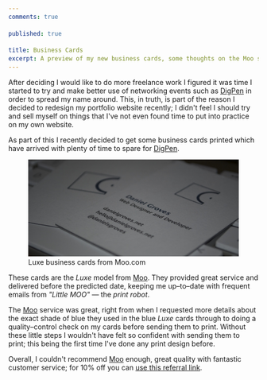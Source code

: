 ```yaml
---
comments: true

published: true

title: Business Cards
excerpt: A preview of my new business cards, some thoughts on the Moo service, and 10% off
---
```


After deciding I would like to do more freelance work I figured it was time I started to try and make better use of networking events such as [DigPen][1] in order to spread my name around. This, in truth, is part of the reason I decided to redesign my portfolio website recently; I didn't feel I should try and sell myself on things that I've not even found time to put into practice on my own website. 

As part of this I recently decided to get some business cards printed which have arrived with plenty of time to spare for [DigPen][1]. 

<figure>
  <img src="/assets/development/2013-03-20-business-cards/cards.jpg" alt="Luxe business cards from Moo.com" />
  <figcaption>
    Luxe business cards from Moo.com
  </figcaption>
</figure>

These cards are the *Luxe* model from [Moo][2]. They provided great service and delivered before the predicted date, keeping me up–to–date with frequent emails from *"Little MOO"* — the *print robot*. 

The [Moo][2] service was great, right from when I requested more details about the exact shade of blue they used in the blue *Luxe* cards through to doing a quality–control check on my cards before sending them to print. Without these little steps I wouldn't have felt so confident with sending them to print; this being the first time I've done any print design before. 

Overall, I couldn't recommend [Moo][2] enough, great quality with fantastic customer service; for 10% off you can [use this referral link][2]. 

[1]: http://digpen.com "'The nicest little web conference in the south–west'"
[2]: http://www.moo.com/share/66yt7x "10% off referral link for Moo.com printing"
